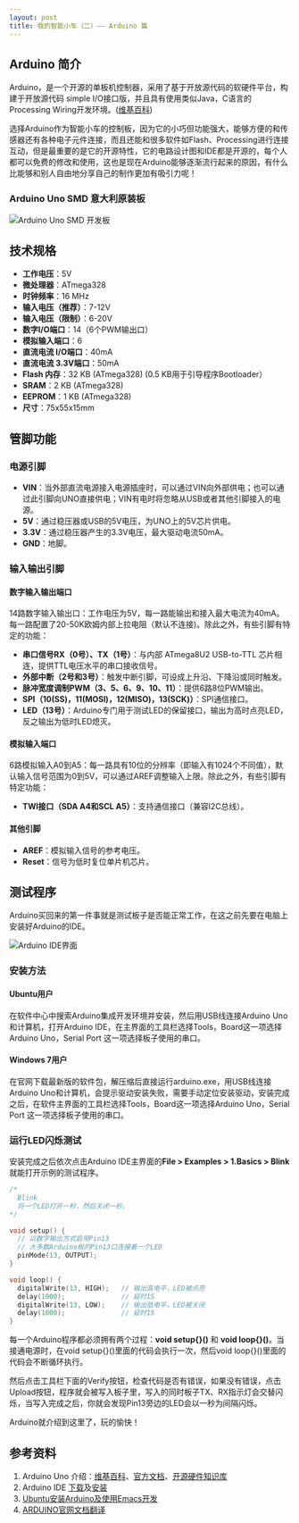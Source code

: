 ```yaml
---
layout: post
title: 我的智能小车（二）—— Arduino 篇
---
```


## Arduino 简介

Arduino，是一个开源的单板机控制器，采用了基于开放源代码的软硬件平台，构建于开放源代码 simple I/O接口版，并且具有使用类似Java，C语言的Processing Wiring开发环境。([维基百科](http://zh.wikipedia.org/wiki/Arduino))

选择Arduino作为智能小车的控制板，因为它的小巧但功能强大，能够方便的和传感器还有各种电子元件连接，而且还能和很多软件如Flash、Processing进行连接互动，但是最重要的是它的开源特性，它的电路设计图和IDE都是开源的，每个人都可以免费的修改和使用，这也是现在Arduino能够逐渐流行起来的原因，有什么比能够和别人自由地分享自己的制作更加有吸引力呢！

### Arduino Uno SMD 意大利原装板

![Arduino Uno SMD 开发板](https://f002.backblazeb2.com/file/as-cdn/blog/Arduino%20Uno%20SMD%20%E6%84%8F%E5%A4%A7%E5%88%A9%E5%8E%9F%E8%A3%85%E6%9D%BF.jpg)

## 技术规格

* **工作电压**：5V
* **微处理器**：ATmega328
* **时钟频率**：16 MHz
* **输入电压（推荐）**：7-12V
* **输入电压（限制）**：6-20V
* **数字I/O端口**：14（6个PWM输出口）
* **模拟输入端口**：6
* **直流电流 I/O端口**：40mA
* **直流电流 3.3V端口**：50mA
* **Flash 内存**：32 KB (ATmega328) (0.5 KB用于引导程序Bootloader）
* **SRAM**：2 KB (ATmega328)
* **EEPROM**：1 KB (ATmega328)
* **尺寸**：75x55x15mm

## 管脚功能

### 电源引脚

* **VIN**：当外部直流电源接入电源插座时，可以通过VIN向外部供电；也可以通过此引脚向UNO直接供电；VIN有电时将忽略从USB或者其他引脚接入的电源。
* **5V**：通过稳压器或USB的5V电压，为UNO上的5V芯片供电。
* **3.3V**：通过稳压器产生的3.3V电压，最大驱动电流50mA。
* **GND**：地脚。

### 输入输出引脚

#### 数字输入输出端口

14路数字输入输出口：工作电压为5V，每一路能输出和接入最大电流为40mA。每一路配置了20-50K欧姆内部上拉电阻（默认不连接)。除此之外，有些引脚有特定的功能：

* **串口信号RX（0号）、TX（1号）**：与内部 ATmega8U2 USB-to-TTL 芯片相连，提供TTL电压水平的串口接收信号。
* **外部中断（2号和3号）**：触发中断引脚，可设成上升沿、下降沿或同时触发。
* **脉冲宽度调制PWM（3、5、6、9、10、11）**：提供6路8位PWM输出。
* **SPI（10(SS)，11(MOSI)，12(MISO)，13(SCK)）**：SPI通信接口。
* **LED（13号）**：Arduino专门用于测试LED的保留接口，输出为高时点亮LED，反之输出为低时LED熄灭。

#### 模拟输入端口

6路模拟输入A0到A5：每一路具有10位的分辨率（即输入有1024个不同值），默认输入信号范围为0到5V，可以通过AREF调整输入上限。除此之外，有些引脚有特定功能：

* **TWI接口（SDA A4和SCL A5）**：支持通信接口（兼容I2C总线）。

#### 其他引脚

* **AREF**：模拟输入信号的参考电压。
* **Reset**：信号为低时复位单片机芯片。

## 测试程序

Arduino买回来的第一件事就是测试板子是否能正常工作，在这之前先要在电脑上安装好Arduino的IDE。

![Arduino IDE界面](https://f002.backblazeb2.com/file/as-cdn/blog/Arduino%E7%9A%84IDE.jpg)

### 安装方法

#### Ubuntu用户

在软件中心中搜索Arduino集成开发环境并安装，然后用USB线连接Arduino Uno和计算机，打开Arduino IDE，在主界面的工具栏选择Tools，Board这一项选择Arduino Uno，Serial Port 这一项选择板子使用的串口。

#### Windows 7用户

在官网下载最新版的软件包，解压缩后直接运行arduino.exe，用USB线连接Arduino Uno和计算机，会提示驱动安装失败，需要手动定位安装驱动，安装完成之后，在软件主界面的工具栏选择Tools，Board这一项选择Arduino Uno，Serial Port 这一项选择板子使用的串口。

### 运行LED闪烁测试

安装完成之后依次点击Arduino IDE主界面的**File > Examples > 1.Basics > Blink**就能打开示例的测试程序。

```c
/*
  Blink
  将一个LED打开一秒，然后关闭一秒。
*/

void setup() {                
  // 以数字输出方式启用Pin13
  // 大多数Arduino板的Pin13口连接着一个LED
  pinMode(13, OUTPUT);     
}

void loop() {
  digitalWrite(13, HIGH);   // 输出高电平，LED被点亮
  delay(1000);              // 延时1S
  digitalWrite(13, LOW);    // 输出低电平，LED被关闭
  delay(1000);              // 延时1S
}
```

每一个Arduino程序都必须拥有两个过程：**void setup{}()** 和 **void loop{}()**。当接通电源时，在void setup{}()里面的代码会执行一次，然后void loop{}()里面的代码会不断循环执行。

然后点击工具栏下面的Verify按钮，检查代码是否有错误，如果没有错误，点击Upload按钮，程序就会被写入板子里，写入的同时板子TX、RX指示灯会交替闪烁，当写入完成之后，你就会发现Pin13旁边的LED会以一秒为间隔闪烁。

Arduino就介绍到这里了，玩的愉快！

## 参考资料

1. Arduino Uno 介绍：[维基百科](http://zh.wikipedia.org/wiki/Arduino)、[官方文档](http://arduino.cc/en/Main/ArduinoBoardUno)、[开源硬件知识库](http://kb.open.eefocus.com/index.php?title=Arduino_Uno "Arduino_Uno")
2. Arduino IDE [下载](http://arduino.cc/en/Main/Software)及[安装](http://arduino.cc/en/Guide/HomePage)
3. [Ubuntu安装Arduino及使用Emacs开发](http://arduino.cc/en/Guide/HomePage)
4. [ARDUINO官网文档翻译](http://assiss.github.com/arduino-zhcn/)
